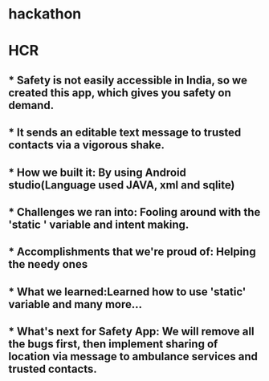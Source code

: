 # hackathon
# HCR
## * Safety is not easily accessible in India, so we created this app, which gives you safety on demand.


## * It sends an editable text message to trusted contacts via a vigorous shake.

## * How we built it: By using Android studio(Language used JAVA, xml and sqlite)

## * Challenges we ran into: Fooling around with the 'static ' variable and intent making.

## * Accomplishments that we're proud of: Helping the needy ones

## * What we learned:Learned how to use 'static' variable and many more...

## * What's next for Safety App: We will remove all the bugs first, then implement sharing of location via message to ambulance services and trusted contacts.
